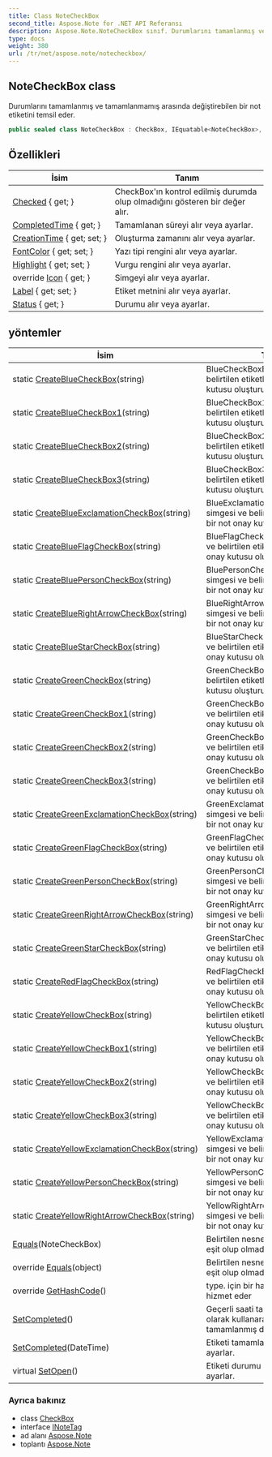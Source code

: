 ```yaml
---
title: Class NoteCheckBox
second_title: Aspose.Note for .NET API Referansı
description: Aspose.Note.NoteCheckBox sınıf. Durumlarını tamamlanmış ve tamamlanmamış arasında değiştirebilen bir not etiketini temsil eder.
type: docs
weight: 380
url: /tr/net/aspose.note/notecheckbox/
---
```

## NoteCheckBox class

Durumlarını tamamlanmış ve tamamlanmamış arasında değiştirebilen bir not etiketini temsil eder.

```csharp
public sealed class NoteCheckBox : CheckBox, IEquatable<NoteCheckBox>, INoteTag
```

## Özellikleri

| İsim | Tanım |
| --- | --- |
| [Checked](../../aspose.note/checkbox/checked/) { get; } | CheckBox'ın kontrol edilmiş durumda olup olmadığını gösteren bir değer alır. |
| [CompletedTime](../../aspose.note/checkbox/completedtime/) { get; } | Tamamlanan süreyi alır veya ayarlar. |
| [CreationTime](../../aspose.note/checkbox/creationtime/) { get; set; } | Oluşturma zamanını alır veya ayarlar. |
| [FontColor](../../aspose.note/notecheckbox/fontcolor/) { get; set; } | Yazı tipi rengini alır veya ayarlar. |
| [Highlight](../../aspose.note/notecheckbox/highlight/) { get; set; } | Vurgu rengini alır veya ayarlar. |
| override [Icon](../../aspose.note/notecheckbox/icon/) { get; } | Simgeyi alır veya ayarlar. |
| [Label](../../aspose.note/notecheckbox/label/) { get; set; } | Etiket metnini alır veya ayarlar. |
| [Status](../../aspose.note/checkbox/status/) { get; } | Durumu alır veya ayarlar. |

## yöntemler

| İsim | Tanım |
| --- | --- |
| static [CreateBlueCheckBox](../../aspose.note/notecheckbox/createbluecheckbox/)(string) | BlueCheckBoxEmpty simgesi ve belirtilen etiketle yeni bir not onay kutusu oluşturur. |
| static [CreateBlueCheckBox1](../../aspose.note/notecheckbox/createbluecheckbox1/)(string) | BlueCheckBox1Empty simgesi ve belirtilen etiketle yeni bir not onay kutusu oluşturur. |
| static [CreateBlueCheckBox2](../../aspose.note/notecheckbox/createbluecheckbox2/)(string) | BlueCheckBox2Empty simgesi ve belirtilen etiketle yeni bir not onay kutusu oluşturur. |
| static [CreateBlueCheckBox3](../../aspose.note/notecheckbox/createbluecheckbox3/)(string) | BlueCheckBox3Empty simgesi ve belirtilen etiketle yeni bir not onay kutusu oluşturur. |
| static [CreateBlueExclamationCheckBox](../../aspose.note/notecheckbox/createblueexclamationcheckbox/)(string) | BlueExclamationCheckBoxEmpty simgesi ve belirtilen etiketle yeni bir not onay kutusu oluşturur. |
| static [CreateBlueFlagCheckBox](../../aspose.note/notecheckbox/createblueflagcheckbox/)(string) | BlueFlagCheckBoxEmpty simgesi ve belirtilen etiketle yeni bir not onay kutusu oluşturur. |
| static [CreateBluePersonCheckBox](../../aspose.note/notecheckbox/createbluepersoncheckbox/)(string) | BluePersonCheckBoxEmpty simgesi ve belirtilen etiketle yeni bir not onay kutusu oluşturur. |
| static [CreateBlueRightArrowCheckBox](../../aspose.note/notecheckbox/createbluerightarrowcheckbox/)(string) | BlueRightArrowCheckBoxEmpty simgesi ve belirtilen etiketle yeni bir not onay kutusu oluşturur. |
| static [CreateBlueStarCheckBox](../../aspose.note/notecheckbox/createbluestarcheckbox/)(string) | BlueStarCheckBoxEmpty simgesi ve belirtilen etiketle yeni bir not onay kutusu oluşturur. |
| static [CreateGreenCheckBox](../../aspose.note/notecheckbox/creategreencheckbox/)(string) | GreenCheckBoxEmpty simgesi ve belirtilen etiketle yeni bir not onay kutusu oluşturur. |
| static [CreateGreenCheckBox1](../../aspose.note/notecheckbox/creategreencheckbox1/)(string) | GreenCheckBox1Empty simgesi ve belirtilen etiketle yeni bir not onay kutusu oluşturur. |
| static [CreateGreenCheckBox2](../../aspose.note/notecheckbox/creategreencheckbox2/)(string) | GreenCheckBox2Empty simgesi ve belirtilen etiketle yeni bir not onay kutusu oluşturur. |
| static [CreateGreenCheckBox3](../../aspose.note/notecheckbox/creategreencheckbox3/)(string) | GreenCheckBox3Empty simgesi ve belirtilen etiket ile yeni bir not onay kutusu oluşturur. |
| static [CreateGreenExclamationCheckBox](../../aspose.note/notecheckbox/creategreenexclamationcheckbox/)(string) | GreenExclamationCheckBoxEmpty simgesi ve belirtilen etiketle yeni bir not onay kutusu oluşturur. |
| static [CreateGreenFlagCheckBox](../../aspose.note/notecheckbox/creategreenflagcheckbox/)(string) | GreenFlagCheckBoxEmpty simgesi ve belirtilen etiketle yeni bir not onay kutusu oluşturur. |
| static [CreateGreenPersonCheckBox](../../aspose.note/notecheckbox/creategreenpersoncheckbox/)(string) | GreenPersonCheckBoxEmpty simgesi ve belirtilen etiketle yeni bir not onay kutusu oluşturur. |
| static [CreateGreenRightArrowCheckBox](../../aspose.note/notecheckbox/creategreenrightarrowcheckbox/)(string) | GreenRightArrowCheckBoxEmpty simgesi ve belirtilen etiket ile yeni bir not onay kutusu oluşturur. |
| static [CreateGreenStarCheckBox](../../aspose.note/notecheckbox/creategreenstarcheckbox/)(string) | GreenStarCheckBoxEmpty simgesi ve belirtilen etiketle yeni bir not onay kutusu oluşturur. |
| static [CreateRedFlagCheckBox](../../aspose.note/notecheckbox/createredflagcheckbox/)(string) | RedFlagCheckBoxEmpty simgesi ve belirtilen etiketle yeni bir not onay kutusu oluşturur. |
| static [CreateYellowCheckBox](../../aspose.note/notecheckbox/createyellowcheckbox/)(string) | YellowCheckBoxEmpty simgesi ve belirtilen etiketle yeni bir not onay kutusu oluşturur. |
| static [CreateYellowCheckBox1](../../aspose.note/notecheckbox/createyellowcheckbox1/)(string) | YellowCheckBox1Empty simgesi ve belirtilen etiketle yeni bir not onay kutusu oluşturur. |
| static [CreateYellowCheckBox2](../../aspose.note/notecheckbox/createyellowcheckbox2/)(string) | YellowCheckBox2Empty simgesi ve belirtilen etiketle yeni bir not onay kutusu oluşturur. |
| static [CreateYellowCheckBox3](../../aspose.note/notecheckbox/createyellowcheckbox3/)(string) | YellowCheckBox3Empty simgesi ve belirtilen etiketle yeni bir not onay kutusu oluşturur. |
| static [CreateYellowExclamationCheckBox](../../aspose.note/notecheckbox/createyellowexclamationcheckbox/)(string) | YellowExclamationCheckBoxEmpty simgesi ve belirtilen etiketle yeni bir not onay kutusu oluşturur. |
| static [CreateYellowPersonCheckBox](../../aspose.note/notecheckbox/createyellowpersoncheckbox/)(string) | YellowPersonCheckBoxEmpty simgesi ve belirtilen etiketle yeni bir not onay kutusu oluşturur. |
| static [CreateYellowRightArrowCheckBox](../../aspose.note/notecheckbox/createyellowrightarrowcheckbox/)(string) | YellowRightArrowCheckBoxEmpty simgesi ve belirtilen etiketle yeni bir not onay kutusu oluşturur. |
| [Equals](../../aspose.note/notecheckbox/equals/#equals)(NoteCheckBox) | Belirtilen nesnenin geçerli nesneye eşit olup olmadığını belirler. |
| override [Equals](../../aspose.note/notecheckbox/equals/#equals_1)(object) | Belirtilen nesnenin geçerli nesneye eşit olup olmadığını belirler. |
| override [GetHashCode](../../aspose.note/notecheckbox/gethashcode/)() | type. için bir hash işlevi olarak hizmet eder |
| [SetCompleted](../../aspose.note/checkbox/setcompleted/)() | Geçerli saati tamamlanma süresi olarak kullanarak etiketi tamamlanmış duruma ayarlar. |
| [SetCompleted](../../aspose.note/checkbox/setcompleted/)(DateTime) | Etiketi tamamlanmış duruma ayarlar. |
| virtual [SetOpen](../../aspose.note/checkbox/setopen/)() | Etiketi durumu açacak şekilde ayarlar. |

### Ayrıca bakınız

* class [CheckBox](../checkbox/)
* interface [INoteTag](../inotetag/)
* ad alanı [Aspose.Note](../../aspose.note/)
* toplantı [Aspose.Note](../../)


